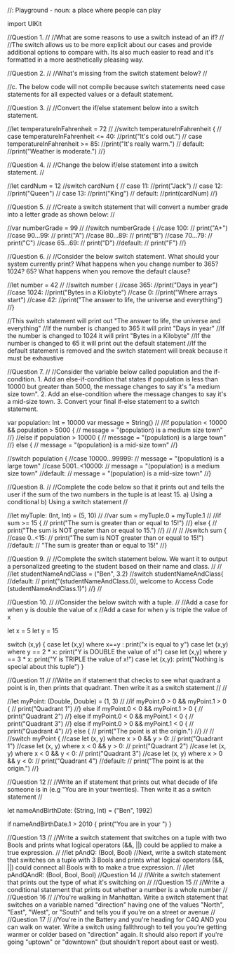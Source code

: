 //: Playground - noun: a place where people can play

import UIKit

//Question 1.
//
//What are some reasons to use a switch instead of an if?
//
//The switch allows us to be more explicit about our cases and provide additional options to compare with. Its also much easier to read and it's formatted in a more aesthetically pleasing way.


//Question 2.
//
//What's missing from the switch statement below?
//


//c. The below code will not compile because switch statements need case statements for all expected values or a default statement.


//Question 3.
//
//Convert the if/else statement below into a switch statement.


//let temperatureInFahrenheit = 72
//
//switch temperatureInFahrenheit {
//    case temperatureInFahrenheit <= 40:
//print("It's cold out.")
//    case temperatureInFahrenheit >= 85:
//print("It's really warm.")
//    default:
//print("Weather is moderate.")
//}


//Question 4.
//
//Change the below if/else statement into a switch statement.
//

//let cardNum = 12
//switch cardNum {
//    case 11:
//print("Jack")
//    case 12:
//print("Queen")
//    case 13:
//print("King")
//    default:
//print(cardNum)
//}


//Question 5.
//
//Create a switch statement that will convert a number grade into a letter grade as shown below:
//

//var numberGrade = 99
//
//switch numberGrade {
//case 100:
//    print("A+")
//case 90...99:
//    print("A")
//case 80...89:
//    print("B")
//case 70...79:
//    print("C")
//case 65...69:
//    print("D")
//default:
//    print("F")
//}


//Question 6.
//
//Consider the below switch statement. What should your system currently print? What happens when you change number to 365? 1024? 65? What happens when you remove the default clause?

//let number = 42
//
//switch number {
//case 365:
//print("Days in year")
//case 1024:
//print("Bytes in a Kilobyte")
//case 0:
//print("Where arrays start")
//case 42:
//print("The answer to life, the universe and everything")
//}

//This switch statement will print out "The answer to life, the universe and everything"
//If the number is changed to 365 it will print "Days in year"
//If the number is changed to 1024 it will print "Bytes in a Kilobyte"
//If the number is changed to 65 it will print out the default statement
//If the default statement is removed and the switch statement will break because it must be exhaustive


//Question 7.
//
//Consider the variable below called population and the if-condition. 1. Add an else-if-condition that states if population is less than 10000 but greater than 5000, the message changes to say it's "a medium size town". 2. Add an else-condition where the message changes to say it's a mid-size town. 3. Convert your final if-else statement to a switch statement.

var population: Int = 10000
var message = String()
//
//if population < 10000 && population > 5000 {
//    message = "\(population) is a medium size town"
//}
//else if population > 10000 {
//    message = "\(population) is a large town"
//} else {
//    message = "\(population) is a mid-size town"
//}


//switch population {
//case 10000...99999:
//    message = "\(population) is a large town"
//case 5001..<10000:
//    message = "\(population) is a medium size town"
//default:
//    message = "\(population) is a mid-size town"
//}


//Question 8.
//
//Complete the code below so that it prints out and tells the user if the sum of the two numbers in the tuple is at least 15. a) Using a conditional b) Using a switch statement
//

//let myTuple: (Int, Int) = (5, 10)
//
//var sum = myTuple.0 + myTuple.1
//
//if sum >= 15 {
//    print("The sum is greater than or equal to 15!")
//} else {
//    print("The sum is NOT greater than or equal to 15.")
//}
//
//
//
//switch sum {
//case 0..<15:
//    print("The sum is NOT greater than or equal to 15!")
//default:
//    "The sum is greater than or equal to 15!"
//}


//Question 9.
//
//Complete the switch statement below. We want it to output a personalized greeting to the student based on their name and class.
//
//
//let studentNameAndClass = ("Ben", 3.2)
//switch studentNameAndClass{
//default:
//    print("\(studentNameAndClass.0), welcome to Access Code \(studentNameAndClass.1)")
//}
//

//Question 10.
//
//Consider the below switch with a tuple.
//
//Add a case for when y is double the value of x
//Add a case for when y is triple the value of x

let x = 5
let y = 15

switch (x,y) {
case let (x,y) where x==y :
print("x is equal to y")
case let (x,y) where y == 2 * x:
print("Y is DOUBLE the value of x!")
case let (x,y) where y == 3 * x:
print("Y is TRIPLE the value of x!")
case let (x,y):
print("Nothing is special about this tuple")
}


//Question 11
//
//Write an if statement that checks to see what quadrant a point is in, then prints that quadrant. Then write it as a switch statement
//
//

//let myPoint: (Double, Double) = (1, 3)
//
//if myPoint.0 > 0 && myPoint.1 > 0 {
//    print("Quadrant 1")
//} else if myPoint.0 < 0 && myPoint.1 > 0 {
//    print("Quadrant 2")
//} else if myPoint.0 < 0 && myPoint.1 < 0 {
//    print("Quadrant 3")
//} else if myPoint.0 > 0 && myPoint.1 < 0 {
//    print("Quadrant 4")
//} else {
//    print("The point is at the origin.")
//}
//
//
//switch myPoint {
//case let (x, y) where x > 0 && y > 0:
//    print("Quadrant 1")
//case let (x, y) where x < 0 && y > 0:
//    print("Quadrant 2")
//case let (x, y) where x < 0 && y < 0:
//    print("Quadrant 3")
//case let (x, y) where x > 0 && y < 0:
//    print("Quadrant 4")
//default:
//    print("The point is at the origin.")
//}



//Question 12
//
//Write an if statement that prints out what decade of life someone is in (e.g "You are in your twenties). Then write it as a switch statement
//

let nameAndBirthDate: (String, Int) = ("Ben", 1992)

if nameAndBirthDate.1 > 2010 {
print("You are in your ")
}







//Question 13
//
//Write a switch statement that switches on a tuple with two Bools and prints what logical operators (&&, ||) could be applied to make a true expression.
//
//let pAndQ: (Bool, Bool)
//Next, write a switch statement that switches on a tuple with 3 Bools and prints what logical operators (&&, ||) could connect all Bools with to make a true expression.
//
//let pAndQAndR: (Bool, Bool, Bool)
//Question 14
//
//Write a switch statement that prints out the type of what it's switching on
//
//Question 15
//
//Write a conditional statement that prints out whether a number is a whole number
//
//Question 16
//
//You're walking in Manhattan. Write a switch statement that switches on a variable named "direction" having one of the values "North", "East", "West", or "South" and tells you if you're on a street or avenue
//
//Question 17
//
//You're in the Battery and you're heading for C4Q AND you can walk on water. Write a switch using fallthrough to tell you you're getting warmer or colder based on "direction" again. It should also report if you're going "uptown" or "downtown" (but shouldn't report about east or west).

